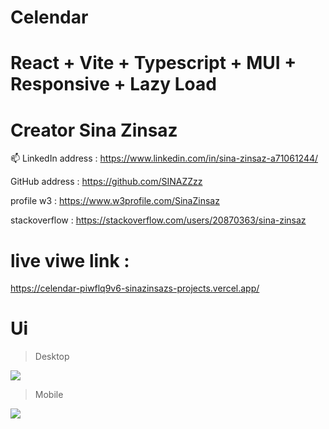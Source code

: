 # Celendar

# React + Vite + Typescript + MUI + Responsive + Lazy Load 

# Creator Sina Zinsaz

📫 LinkedIn address : https://www.linkedin.com/in/sina-zinsaz-a71061244/

GitHub address : https://github.com/SINAZZzz

profile w3 : https://www.w3profile.com/SinaZinsaz

stackoverflow : https://stackoverflow.com/users/20870363/sina-zinsaz

# live viwe link :
https://celendar-piwflq9v6-sinazinsazs-projects.vercel.app/

# Ui

> Desktop

<img src="https://s6.uupload.ir/files/desktop-dark_z7xp.jpg" />


> Mobile

<img src="https://s6.uupload.ir/files/mobile-dark_cop.jpg" />

